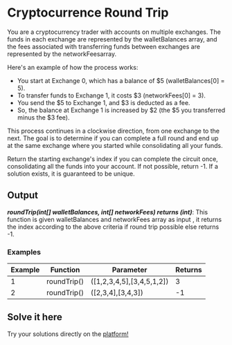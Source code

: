 # Cryptocurrence Round Trip

You are a cryptocurrency trader with accounts on multiple exchanges. The funds in each exchange are represented by the walletBalances array, and the
fees associated with transferring funds between exchanges are represented by the networkFeesarray.

Here's an example of how the process works:

- You start at Exchange 0, which has a balance of $5 (walletBalances[0] = 5).
- To transfer funds to Exchange 1, it costs $3 (networkFees[0] = 3).
- You send the $5 to Exchange 1, and $3 is deducted as a fee.
- So, the balance at Exchange 1 is increased by $2 (the $5 you transferred minus the $3 fee).

This process continues in a clockwise direction, from one exchange to the next. The goal is to determine if you can complete a full round and end
up at the same exchange where you started while consolidating all your funds.

Return the starting exchange's index if you can complete the circuit once, consolidating all the funds into your account. If not possible, return -1.
If a solution exists, it is guaranteed to be unique.

## Output

***roundTrip(int[] walletBalances, int[] networkFees) returns (int)***: This function is given walletBalances and networkFees array as input , it returns
 the index according to the above criteria if round trip possible else returns -1.

### Examples

|    Example   |    Function    |           Parameter          |  Returns  |
| ----------   |  ------------  |          -----------         | --------- |
|      1       |   roundTrip()  |  ([1,2,3,4,5],[3,4,5,1,2])   |     3     |
|      2       |   roundTrip()  |       ([2,3,4],[3,4,3])      |     -1    |

## Solve it here

Try your solutions directly on the [platform!](https://dapp-world.com/problem/cryptocurrency-round-trip/problem)
